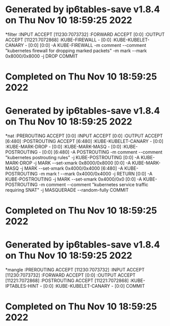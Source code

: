 # Generated by ip6tables-save v1.8.4 on Thu Nov 10 18:59:25 2022
*filter
:INPUT ACCEPT [11230:7073732]
:FORWARD ACCEPT [0:0]
:OUTPUT ACCEPT [11221:7072868]
:KUBE-FIREWALL - [0:0]
:KUBE-KUBELET-CANARY - [0:0]
[0:0] -A KUBE-FIREWALL -m comment --comment "kubernetes firewall for dropping marked packets" -m mark --mark 0x8000/0x8000 -j DROP
COMMIT
# Completed on Thu Nov 10 18:59:25 2022
# Generated by ip6tables-save v1.8.4 on Thu Nov 10 18:59:25 2022
*nat
:PREROUTING ACCEPT [0:0]
:INPUT ACCEPT [0:0]
:OUTPUT ACCEPT [6:480]
:POSTROUTING ACCEPT [6:480]
:KUBE-KUBELET-CANARY - [0:0]
:KUBE-MARK-DROP - [0:0]
:KUBE-MARK-MASQ - [0:0]
:KUBE-POSTROUTING - [0:0]
[6:480] -A POSTROUTING -m comment --comment "kubernetes postrouting rules" -j KUBE-POSTROUTING
[0:0] -A KUBE-MARK-DROP -j MARK --set-xmark 0x8000/0x8000
[0:0] -A KUBE-MARK-MASQ -j MARK --set-xmark 0x4000/0x4000
[6:480] -A KUBE-POSTROUTING -m mark ! --mark 0x4000/0x4000 -j RETURN
[0:0] -A KUBE-POSTROUTING -j MARK --set-xmark 0x4000/0x0
[0:0] -A KUBE-POSTROUTING -m comment --comment "kubernetes service traffic requiring SNAT" -j MASQUERADE --random-fully
COMMIT
# Completed on Thu Nov 10 18:59:25 2022
# Generated by ip6tables-save v1.8.4 on Thu Nov 10 18:59:25 2022
*mangle
:PREROUTING ACCEPT [11230:7073732]
:INPUT ACCEPT [11230:7073732]
:FORWARD ACCEPT [0:0]
:OUTPUT ACCEPT [11221:7072868]
:POSTROUTING ACCEPT [11221:7072868]
:KUBE-IPTABLES-HINT - [0:0]
:KUBE-KUBELET-CANARY - [0:0]
COMMIT
# Completed on Thu Nov 10 18:59:25 2022
